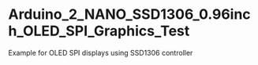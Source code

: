 # Arduino_2_NANO_SSD1306_0.96inch_OLED_SPI_Graphics_Test
 Example for OLED SPI displays using SSD1306 controller

